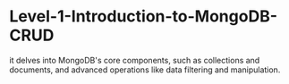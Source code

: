 # Level-1-Introduction-to-MongoDB-CRUD
it delves into MongoDB's core components, such as collections and documents, and advanced operations like data filtering and manipulation.
